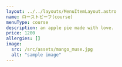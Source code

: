 ```yaml
---
layout: ../../layouts/MenuItemLayout.astro
name: ローストビーフ(course)
menuType: course
description: an apple pie made with love.
price: 1200
allergies: []
image:
  src: /src/assets/mango_muse.jpg
  alt: "sample image"
---
```


